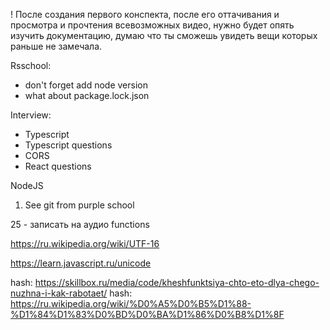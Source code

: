! После создания первого конспекта, после его оттачивания и просмотра и прочтения всевозможных видео, нужно будет опять изучить документацию, думаю что ты сможешь увидеть вещи которых раньше не замечала.

Rsschool:
- don't forget add node version
- what about package.lock.json

Interview:
- Typescript
- Typescript questions
- CORS
- React questions

NodeJS
1. See git from purple school


25 - записать на аудио functions


https://ru.wikipedia.org/wiki/UTF-16

https://learn.javascript.ru/unicode

hash: https://skillbox.ru/media/code/kheshfunktsiya-chto-eto-dlya-chego-nuzhna-i-kak-rabotaet/
hash: https://ru.wikipedia.org/wiki/%D0%A5%D0%B5%D1%88-%D1%84%D1%83%D0%BD%D0%BA%D1%86%D0%B8%D1%8F